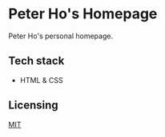 # Peter Ho's Homepage

Peter Ho's personal homepage.

## Tech stack

- HTML & CSS

## Licensing

[MIT](/LICENSE)